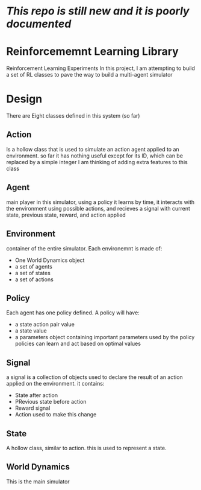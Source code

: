 # _This repo is still new and it is poorly documented_

# Reinforcememnt Learning Library
Reinforcement Learning Experiments 
In this project, I am attempting to build a set of RL classes to pave the way to build a multi-agent simulator 

# Design
There are Eight classes defined in this system (so far)
## Action 
Is a hollow class that is used to simulate an action agent applied to an environment.
so far it has nothing useful except for its ID, which can be replaced by a simple integer
I am thinking of adding extra features to this class 

## Agent
main player in this simulator, using a policy it learns by time, it interacts with the environment using possible actions, and recieves a signal with current state, previous state, reward, and action applied

## Environment 
container of the entire simulator. 
Each environemnt is made of:
* One World Dynamics object 
* a set of agents
* a set of states 
* a set of actions 

## Policy
Each agent has one policy defined.
A policy will have:
* a state action pair value
* a state value
* a parameters object containing important parameters used by the policy
policies can learn and act based on optimal values

## Signal
a signal is a collection of objects used to declare the result of an action applied on the environment.
it contains:
* State after action
* PRevious state before action
* Reward signal
* Action used to make this change 

## State
A hollow class, similar to action.
this is used to represent a state.

## World Dynamics 
This is the main simulator 
